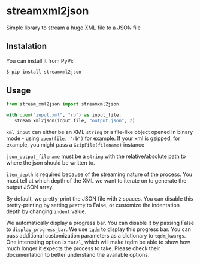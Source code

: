 # streamxml2json

Simple library to stream a huge XML file to a JSON file

## Instalation

You can install it from PyPi:

```bash
$ pip install streamxml2json
```

## Usage

```python
from stream_xml2json import streamxml2json

with open("input.xml", "rb") as input_file:
   stream_xml2json(input_file, "output.json", 2)
```

`xml_input` can either be an XML `string` or a file-like object opened in binary mode - using `open(file, "rb")` for example. If your xml is gzipped, for example, you might pass a `GzipFile(filename)` instance

`json_output_filename` must be a `string` with the relative/absolute path to where the json should be written to.

`item_depth` is required because of the streaming nature of the process. You must tell at which depth of the XML we want to iterate on to generate the output JSON array.

By default, we pretty-print the JSON file with `2` spaces. You can disable this pretty-printing by setting `pretty` to False, or customize the indentation depth by changing `indent` value.

We automatically display a progress bar. You can disable it by passing False to `display_progress_bar`. We use [`tqdm`](https://github.com/tqdm/tqdm) to display this progress bar. You can pass additional customization parameters as a dictionary to `tqdm_kwargs`. One interesting option is `total`, which will make tqdm be able to show how much longer it expects the process to take. Please check their documentation to better understand the available options.
